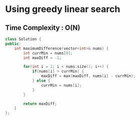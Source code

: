 # Using greedy linear search

## Time Complexity : O(N)

``` cpp []
class Solution {
public:
    int maximumDifference(vector<int>& nums) {
        int currMin = nums[0];
        int maxDiff = -1;

        for(int i = 1; i < nums.size(); i++) {
            if(nums[i] > currMin) {
                maxDiff = max(maxDiff, nums[i] - currMin);
            } else {
                currMin = nums[i];
            }
        }

        return maxDiff;
    }
};
```